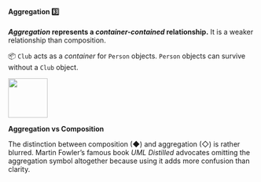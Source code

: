 <link rel="stylesheet" href="{{baseUrl}}/css/textbook.css">

<div class="website-content">

<div id="title">

#### Aggregation :three:

</div>

<div id="body">

**_Aggregation_ represents a _container-contained_ relationship.** It is a weaker relationship than composition.

<dynamic-panel src="../../../uml/classDiagrams/aggregation/what/full.md" header=":mortar_board: UML &rarr; Class Diagrams &rarr; Aggregation" />

<p/>

<tip-box> 

:package: `Club` acts as a _container_ for `Person` objects. `Person` objects can survive without a `Club` object.

<img src="{{baseUrl}}/oopDesign/associations/aggregation/images/clubPerson.png" height="80" />
<p/>

</tip-box>


<tip-box type="tip"> 

**Aggregation vs Composition**

The distinction between composition (&#9670;) and aggregation (&#9671;) is rather blurred. Martin Fowler’s famous book _UML Distilled_ advocates omitting the aggregation symbol altogether because using it adds more confusion than clarity.

</tip-box>


</div>

<div id="extras">

<include src="exercises.md" />

<div>

</div>
